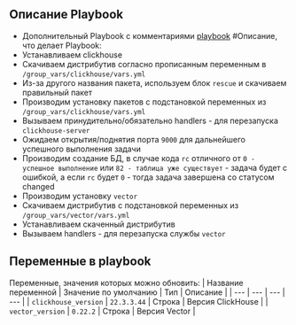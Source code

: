 ## Описание Playbook
  - Дополнительный Playbook с комментариями [playbook](https://github.com/Miliandra/08-02-ansible/tree/main/playbook/site_with_comments.yml)
#Описание, что делает Playbook:
 - Устанавливаем clickhouse
 - Скачиваем дистрибутив согласно прописанным переменным в `/group_vars/clickhouse/vars.yml`
 - Из-за другого названия пакета, используем блок `rescue` и скачиваем правильный пакет
 - Производим установку пакетов с подстановкой переменных из `/group_vars/clickhouse/vars.yml`
 - Вызываем принудительно/обязательно handlers - для перезапуска `clickhouse-server`
 - Ожидаем открытия/поднятия порта `9000` для дальнейшего успешного выполнения задачи
 - Производим создание БД, в случае кода `rc` отличного от `0 - успешное выполнение` или `82 - таблица уже существует` - задача будет с ошибкой, а если `rc` будет `0` - тогда задача завершена со статусом changed
 - Производим установку `vector`
 - Скачиваем дистрибутив с подстановкой переменных из `/group_vars/vector/vars.yml`
 - Устанавливаем скаченный дистрибутив
 - Вызываем handlers - для перезапуска службы `vector`

## Переменные в playbook

Переменные, значения которых можно обновить:
| Название переменной | Значение по умолчанию | Тип | Описание |
| --- | --- | --- | --- |
| `clickhouse_version` | `22.3.3.44` | Строка | Версия ClickHouse |
| `vector_version` | `0.22.2` | Строка | Версия Vector |

